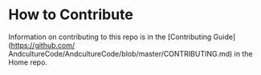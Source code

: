 # How to Contribute

Information on contributing to this repo is in the [Contributing Guide](https://github.com/
AndcultureCode/AndcultureCode/blob/master/CONTRIBUTING.md) in the Home repo.
